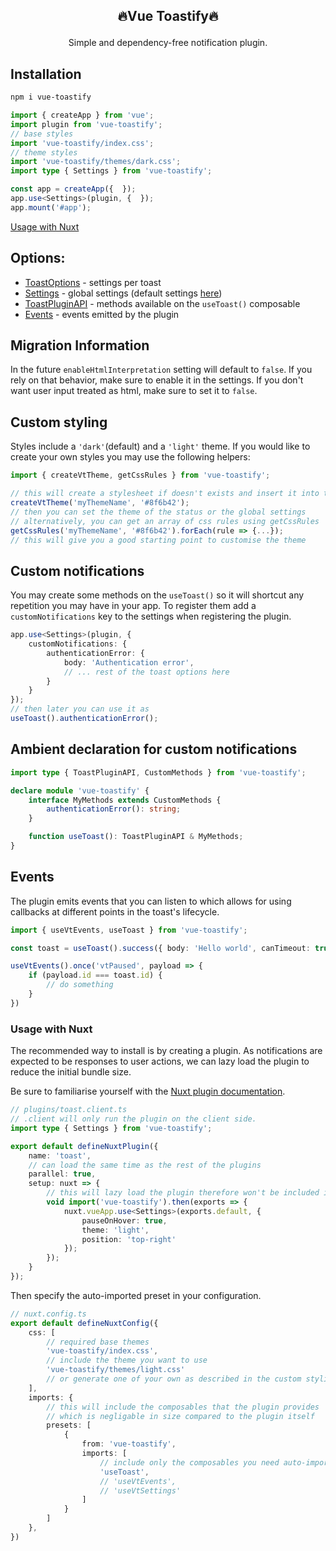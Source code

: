 ## <p align="center">🔥Vue Toastify🔥</p>
<p align="center">Simple and dependency-free notification plugin.</p>

## Installation

```bash
npm i vue-toastify
```

```ts
import { createApp } from 'vue';
import plugin from 'vue-toastify';
// base styles
import 'vue-toastify/index.css';
// theme styles
import 'vue-toastify/themes/dark.css';
import type { Settings } from 'vue-toastify';

const app = createApp({  });
app.use<Settings>(plugin, {  });
app.mount('#app');
```

[Usage with Nuxt](#usage-with-nuxt)

## Options:
 - [ToastOptions](src/type.ts#L195) - settings per toast
 - [Settings](src/type.ts#L113) - global settings (default settings [here](src/composables/useSettings.ts#L7))
 - [ToastPluginAPI](src/composables/useToast.ts#L13) - methods available on the `useToast()` composable
 - [Events](src/composables/useVtEvents.ts#L6) - events emitted by the plugin

## Migration Information

In the future `enableHtmlInterpretation` setting will default to `false`. If you rely on that behavior, make sure to enable it in the settings. If you don't want user input treated as html, make sure to set it to `false`.

## Custom styling
Styles include a `'dark'`(default) and a `'light'` theme. If you would like to create your own styles you may use the following helpers:

```ts
import { createVtTheme, getCssRules } from 'vue-toastify';

// this will create a stylesheet if doesn't exists and insert it into the head
createVtTheme('myThemeName', '#8f6b42');
// then you can set the theme of the status or the global settings
// alternatively, you can get an array of css rules using getCssRules
getCssRules('myThemeName', '#8f6b42').forEach(rule => {...});
// this will give you a good starting point to customise the theme
```

## Custom notifications
You may create some methods on the `useToast()` so it will shortcut any repetition you may have in your app. To register them add a `customNotifications` key to the settings when registering the plugin.

```ts
app.use<Settings>(plugin, {
    customNotifications: {
        authenticationError: {
            body: 'Authentication error',
            // ... rest of the toast options here
        }
    }
});
// then later you can use it as
useToast().authenticationError();
```

## Ambient declaration for custom notifications

```ts
import type { ToastPluginAPI, CustomMethods } from 'vue-toastify';

declare module 'vue-toastify' {
    interface MyMethods extends CustomMethods {
        authenticationError(): string;
    }

    function useToast(): ToastPluginAPI & MyMethods;
}
```

## Events
The plugin emits events that you can listen to which allows for using callbacks at different points in the toast's lifecycle.

```ts
import { useVtEvents, useToast } from 'vue-toastify';

const toast = useToast().success({ body: 'Hello world', canTimeout: true });

useVtEvents().once('vtPaused', payload => {
    if (payload.id === toast.id) {
        // do something
    }
})
```

### Usage with Nuxt
The recommended way to install is by creating a plugin. As notifications are expected to be responses to user actions, we can lazy load the plugin to reduce the initial bundle size.

Be sure
to familiarise yourself with the [Nuxt plugin documentation](https://nuxt.com/docs/guide/directory-structure/plugins).

```ts
// plugins/toast.client.ts
// .client will only run the plugin on the client side.
import type { Settings } from 'vue-toastify';

export default defineNuxtPlugin({
    name: 'toast',
    // can load the same time as the rest of the plugins
    parallel: true,
    setup: nuxt => {
        // this will lazy load the plugin therefore won't be included in the entry point
        void import('vue-toastify').then(exports => {
            nuxt.vueApp.use<Settings>(exports.default, {
                pauseOnHover: true,
                theme: 'light',
                position: 'top-right'
            });
        });
    }
});

```
Then specify the auto-imported preset in your configuration.
```ts
// nuxt.config.ts
export default defineNuxtConfig({
    css: [
        // required base themes
        'vue-toastify/index.css',
        // include the theme you want to use
        'vue-toastify/themes/light.css'
        // or generate one of your own as described in the custom styling section
    ],
    imports: {
        // this will include the composables that the plugin provides
        // which is negligable in size compared to the plugin itself
        presets: [
            {
                from: 'vue-toastify',
                imports: [
                    // include only the composables you need auto-imported
                    'useToast',
                    // 'useVtEvents',
                    // 'useVtSettings'
                ]
            }
        ]
    },
})
```
